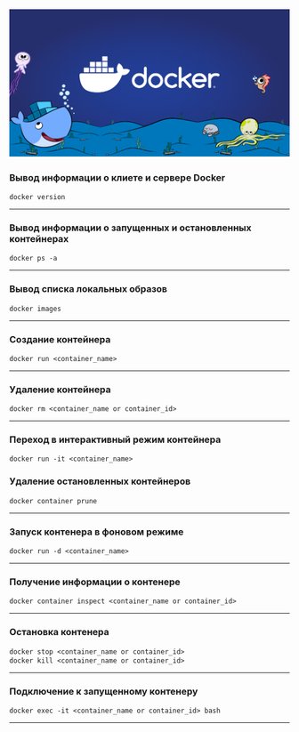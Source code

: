 ![docker.png](resources/img/docker.png)
---
### Вывод информации о клиете и сервере Docker
```shell
docker version
```
---

### Вывод информации о запущенных и остановленных контейнерах
```shell
docker ps -a
```

---
### Вывод списка локальных образов
```shell
docker images
```
---
### Создание контейнера
```shell
docker run <container_name>
```
---
### Удаление контейнера
```shell
docker rm <container_name or container_id>
```
---
### Переход в интерактивный режим контейнера
```shell
docker run -it <container_name>
```
### Удаление остановленных контейнеров
```shell
docker container prune
```
---
### Запуск контенера в фоновом режиме 
```shell
docker run -d <container_name>
```
---
### Получение информации о контенере
```shell
docker container inspect <container_name or container_id>
```
---
### Остановка контенера
```shell
docker stop <container_name or container_id>
docker kill <container_name or container_id>
```
---
### Подключение к запущенному контенеру
```shell
docker exec -it <container_name or container_id> bash
```
---
